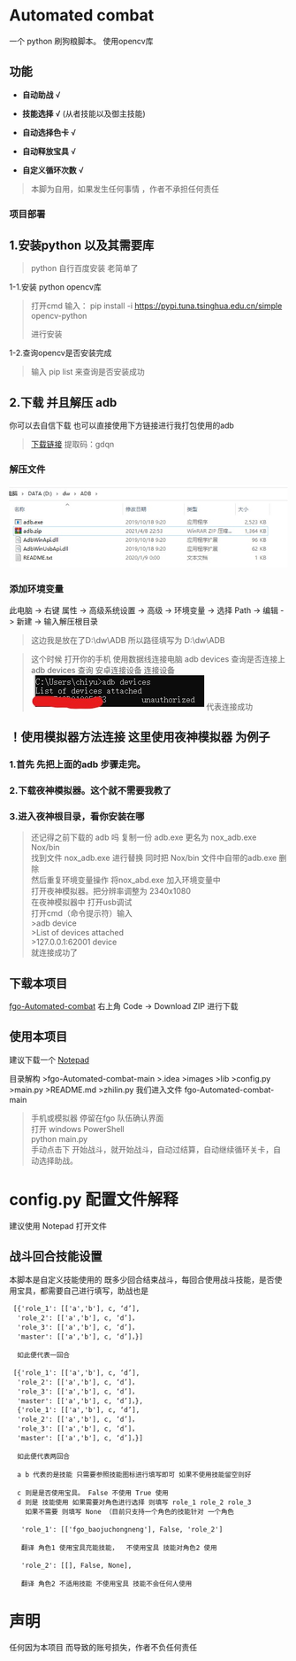 # Automated combat
一个  python 刷狗粮脚本。 使用opencv库

## 功能
 
- **自动助战**      √

- **技能选择**      √
   (从者技能以及御主技能)

- **自动选择色卡**  √

- **自动释放宝具**   √

- **自定义循环次数** √

> 本脚为自用，如果发生任何事情 ，作者不承担任何责任

### 项目部署
## 1.安装python 以及其需要库

  >python 自行百度安装 老简单了
 
 1-1.安装 python opencv库

  > 打开cmd 输入：
  > pip install -i https://pypi.tuna.tsinghua.edu.cn/simple opencv-python
  >
  > 进行安装

 1-2.查询opencv是否安装完成
 >输入 pip list 来查询是否安装成功

## 2.下载 并且解压 adb

你可以去自信下载 也可以直接使用下方链接进行我打包使用的adb

>[下载链接](https://pan.baidu.com/s/1nwqJXE5RKwXqRiFyxZ9OXQ)  提取码：gdqn

### 解压文件

![Image text](https://github.com/yiouna/fgo-Automated-combat/blob/main/images/1.jpg)

### 添加环境变量

此电脑 -> 右键 属性 -> 高级系统设置 -> 高级 -> 环境变量 -> 选择 Path -> 编辑 -> 新建 -> 输入解压根目录  

>这边我是放在了D:\dw\ADB 所以路径填写为 D:\dw\ADB
>

> 这个时候 打开你的手机 使用数据线连接电脑 adb devices 查询是否连接上
>adb devices   查询 安卓连接设备 连接设备
>![Image text](https://github.com/yiouna/fgo-Automated-combat/blob/main/images/7-1.jpg)
>代表连接成功

## ！使用模拟器方法连接 这里使用夜神模拟器 为例子
 ### 1.首先 先把上面的adb 步骤走完。
 ### 2.下载夜神模拟器。这个就不需要我教了
 ### 3.进入夜神根目录，看你安装在哪
>还记得之前下载的 adb 吗 复制一份 adb.exe 更名为 nox_adb.exe<br>
>Nox/bin <br>
 找到文件 nox_adb.exe 进行替换 同时把 Nox/bin 文件中自带的adb.exe 删除<br>
 然后重复环境变量操作 将nox_abd.exe 加入环境变量中<br>
 打开夜神模拟器。把分辨率调整为 2340x1080<br>
 在夜神模拟器中 打开usb调试<br>
>打开cmd（命令提示符）输入<br>
     >adb device<br>
     >List of devices attached<br>
     >127.0.0.1:62001 device<br>
>就连接成功了<br>
 
 ## 下载本项目
 [fgo-Automated-combat](https://github.com/yiouna/fgo-Automated-combat)
 右上角 Code -> Download ZIP 进行下载
 
 ## 使用本项目
 
 建议下载一个 [Notepad](https://notepad-plus.en.softonic.com/download) 
 
 目录解构
    >fgo-Automated-combat-main
      >.idea
      >images
      >lib
      >config.py
      >main.py
      >README.md
      >zhilin.py
 我们进入文件 fgo-Automated-combat-main
 
 >手机或模拟器 停留在fgo 队伍确认界面<br>
 >打开 windows PowerShell<br>
 >python main.py<br>
 > 手动点击下 开始战斗，就开始战斗，自动过结算，自动继续循环关卡，自动选择助战。
 
 
 
# config.py 配置文件解释
  建议使用 Notepad 打开文件
  
  ## 战斗回合技能设置
  
  本脚本是自定义技能使用的 既多少回合结束战斗，每回合使用战斗技能，是否使用宝具，都需要自己进行填写，助战也是
  
     [{'role_1': [['a','b'], c, ‘d’],
      'role_2': [['a','b'], c, ‘d’]，
      'role_3': [['a','b'], c, ‘d’]，
      'master': [['a','b'], c, ‘d’]，}]
      
      如此便代表一回合
     
     [{'role_1': [['a','b'], c, ‘d’],
      'role_2': [['a','b'], c, ‘d’]，
      'role_3': [['a','b'], c, ‘d’]，
      'master': [['a','b'], c, ‘d’]，},
      {'role_1': [['a','b'], c, ‘d’],
      'role_2': [['a','b'], c, ‘d’]，
      'role_3': [['a','b'], c, ‘d’]，
      'master': [['a','b'], c, ‘d’]，}]
      
      如此便代表两回合
      
      a b 代表的是技能 只需要参照技能图标进行填写即可 如果不使用技能留空则好
      
      c 则是是否使用宝具。 False 不使用 True 使用
      d 则是 技能使用 如果需要对角色进行选择 则填写 role_1 role_2 role_3 
        如果不需要 则填写 None （目前只支持一个角色的技能针对 一个角色
        
       'role_1': [['fgo_baojuchongneng'], False, 'role_2']
       
       翻译 角色1 使用宝具充能技能，  不使用宝具 技能对角色2 使用
       
       'role_2': [[], False, None],
        
       翻译 角色2 不适用技能 不使用宝具 技能不会任何人使用
       
# 声明

  任何因为本项目 而导致的账号损失，作者不负任何责任
     
